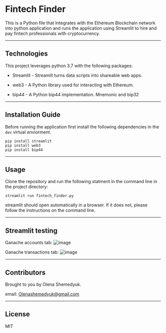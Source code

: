 # Fintech Finder
This is a Python file that Integrates with the Ethereum Blockchain network into python application and runs the application using Streamlit to hire and pay fintech professionals with cryptocurrency.

---

## Technologies

This project leverages python 3.7 with the following packages:

* Streamlit - Streamlit turns data scripts into shareable web apps.

* web3 - A Python library used for interacting with Ethereum. 

* bip44 - A Python bip44 implementation. Mnemonic and bip32

---

## Installation Guide

Before running the application first install the following dependencies in the ```dev``` virtual enviorment. 

```
pip install streamlit
pip install web3
pip install bip44
```

---

## Usage 

Clone the repository and run the following statment in the command line in the project directory: 

```streamlit run fintech_finder.py```

streamlit should open automatically in a browser. If it does not, please follow the instructions on the command line.

---

## Streamlit testing

Ganache accounts tab:
![image]()

Ganache transactions tab:
![image]()

---

## Contributors

Brought to you by Olena Shemedyuk.

email: Olenashemedyuk@gmail.com

---

## License

MIT
